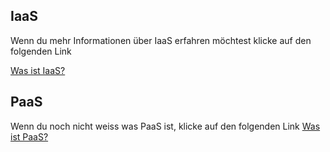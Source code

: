 <h2>IaaS</h2>

<p>Wenn du mehr Informationen über IaaS erfahren möchtest klicke auf den folgenden Link </p>
<a href="https://github.com/1Jerome1/Modul-346/blob/main/IaaS.md"> Was ist IaaS? </a>
  

<h2>PaaS</h2>

<p>Wenn du noch nicht weiss was PaaS ist, klicke auf den folgenden Link
  <a href="" > Was ist PaaS? </a>
